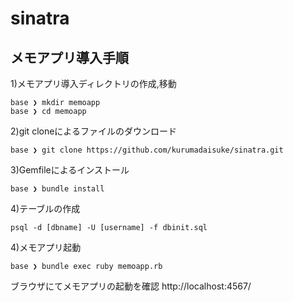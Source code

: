 # sinatra
## メモアプリ導入手順

1)メモアプリ導入ディレクトリの作成,移動
```
base ❯ mkdir memoapp
base ❯ cd memoapp
```

2)git cloneによるファイルのダウンロード
```
base ❯ git clone https://github.com/kurumadaisuke/sinatra.git
```

3)Gemfileによるインストール
```
base ❯ bundle install
```

4)テーブルの作成
```
psql -d [dbname] -U [username] -f dbinit.sql 
```

4)メモアプリ起動
```
base ❯ bundle exec ruby memoapp.rb
```

ブラウザにてメモアプリの起動を確認
http://localhost:4567/